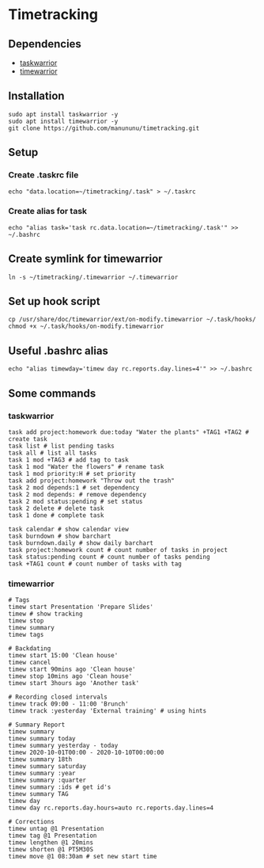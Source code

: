 # Timetracking
## Dependencies 
* [taskwarrior](https://taskwarrior.org/)
* [timewarrior](https://timewarrior.net/)
## Installation
```
sudo apt install taskwarrior -y
sudo apt install timewarrior -y
git clone https://github.com/manununu/timetracking.git
```
## Setup
### Create .taskrc file 
```
echo "data.location=~/timetracking/.task" > ~/.taskrc
```
### Create alias for task 
```
echo "alias task='task rc.data.location=~/timetracking/.task'" >> ~/.bashrc
```
## Create symlink for timewarrior
```
ln -s ~/timetracking/.timewarrior ~/.timewarrior
```
## Set up hook script 
```
cp /usr/share/doc/timewarrior/ext/on-modify.timewarrior ~/.task/hooks/
chmod +x ~/.task/hooks/on-modify.timewarrior
```
## Useful .bashrc alias
```
echo "alias timewday='timew day rc.reports.day.lines=4'" >> ~/.bashrc
```
## Some commands
### taskwarrior
```
task add project:homework due:today "Water the plants" +TAG1 +TAG2 # create task
task list # list pending tasks
task all # list all tasks
task 1 mod +TAG3 # add tag to task
task 1 mod "Water the flowers" # rename task
task 1 mod priority:H # set priority
task add project:homework "Throw out the trash"
task 2 mod depends:1 # set dependency
task 2 mod depends: # remove dependency
task 2 mod status:pending # set status
task 2 delete # delete task
task 1 done # complete task

task calendar # show calendar view
task burndown # show barchart
task burndown.daily # show daily barchart
task project:homework count # count number of tasks in project
task status:pending count # count number of tasks pending
task +TAG1 count # count number of tasks with tag
```
### timewarrior
```
# Tags
timew start Presentation 'Prepare Slides'
timew # show tracking
timew stop 
timew summary 
timew tags

# Backdating
timew start 15:00 'Clean house'
timew cancel
timew start 90mins ago 'Clean house'
timew stop 10mins ago 'Clean house'
timew start 3hours ago 'Another task'

# Recording closed intervals
timew track 09:00 - 11:00 'Brunch'
timew track :yesterday 'External training' # using hints

# Summary Report
timew summary
timew summary today
timew summary yesterday - today
timew 2020-10-01T00:00 - 2020-10-10T00:00:00
timew summary 18th
timew summary saturday
timew summary :year
timew summary :quarter
timew summary :ids # get id's
timew summary TAG
timew day 
timew day rc.reports.day.hours=auto rc.reports.day.lines=4

# Corrections
timew untag @1 Presentation
timew tag @1 Presentation
timew lengthen @1 20mins
timew shorten @1 PT5M30S
timew move @1 08:30am # set new start time
```
